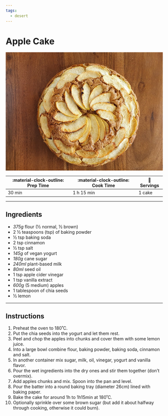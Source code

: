 ```yaml
---
tags:
  - desert
---
```


# Apple Cake


![image](image.jpg)

| :material-clock-outline: Prep Time | :material-clock-outline: Cook Time | :fork_and_knife: Servings |
|------------------------------------|------------------------------------|---------------------------|
| 30 min                             | 1 h 15 min                         | 1 cake                    |

---

## Ingredients

- _375g_ flour (½ normal, ½ brown)
- 2 ½ teaspoons (tsp) of baking powder
- ½ tsp baking soda
- 2 tsp cinnamon
- ½ tsp salt
- _145g_ of vegan yogurt
- _180g_ cane sugar
- _240ml_ plant-based milk
- _80ml_ seed oil
- 1 tsp apple cider vinegar
- 1 tsp vanilla extract
- _600g_ (5 medium) apples
- 1 tablespoon of chia seeds
- ½ lemon

---

## Instructions

1. Preheat the oven to 180˚C.
2. Put the chia seeds into the yogurt and let them rest.
3. Peel and chop the apples into chunks and cover them with some lemon juice.
4. Into a large bowl combine flour, baking powder, baking soda, cinnamon and salt.
5. In another container mix sugar, milk, oil, vinegar, yogurt and vanilla flavor.
6. Pour the wet ingredients into the dry ones and stir them together (don’t overmix).
7. Add apples chunks and mix. Spoon into the pan and level.
8. Pour the batter into a round baking tray (diameter 26cm) lined with baking paper.
9. Bake the cake for around 1h to 1h15min at 180˚C.
10. Optionally sprinkle over some brown sugar (but add it about halfway through cooking, otherwise it could burn).
